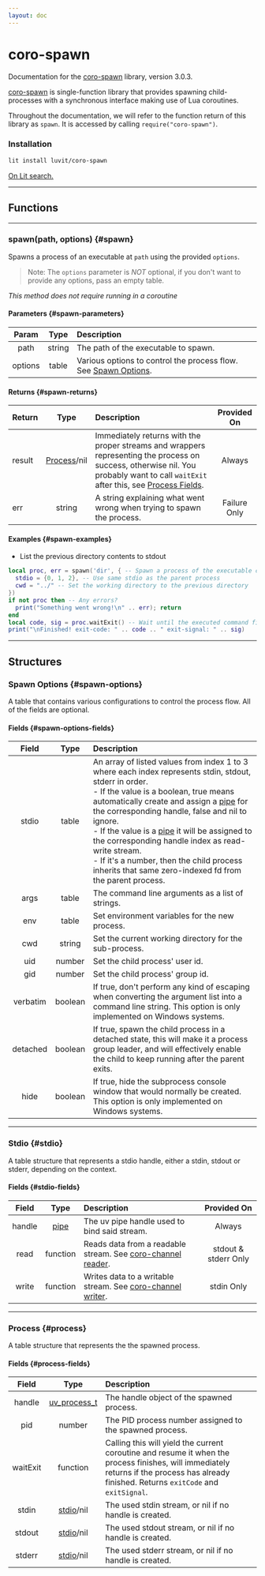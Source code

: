 ```yaml
---
layout: doc
---
```


# coro-spawn

Documentation for the [coro-spawn](https://github.com/luvit/lit/blob/master/deps/coro-spawn.lua) library, version 3.0.3.

[coro-spawn](https://github.com/luvit/lit/blob/master/deps/coro-spawn.lua) is single-function library that provides spawning child-processes with a synchronous interface making use of Lua coroutines.

Throughout the documentation, we will refer to the function return of this library as `spawn`.  It is accessed by calling `require("coro-spawn")`.

### Installation

```sh
lit install luvit/coro-spawn
```

[On Lit search.](https://luvit.io/lit.html#author:luvit%20coro-spawn)

----

## Functions

----

### spawn(path, options) {#spawn}

Spawns a process of an executable at `path` using the provided `options`.

> Note:  The `options` parameter is *NOT* optional, if you don't want to provide any options, pass an empty table.

*This method does not require running in a coroutine*

#### Parameters {#spawn-parameters}

| Param | Type   | Description |
|:-----:|:------:|:------------|
| path  | string | The path of the executable to spawn. |
| options | table| Various options to control the process flow. See [Spawn Options](#spawn-options). |

#### Returns {#spawn-returns}

| Return | Type   | Description | Provided On |
|:-------|:------:|:------------|:-----------:|
| result | [Process](#process)/nil | Immediately returns with the proper streams and wrappers representing the process on success, otherwise nil. You probably want to call `waitExit` after this, see [Process Fields](#process-fields). | Always |
| err    | string | A string explaining what went wrong when trying to spawn the process. | Failure Only |

#### Examples {#spawn-examples}

- List the previous directory contents to stdout

```lua
local proc, err = spawn('dir', { -- Spawn a process of the executable command "dir"
  stdio = {0, 1, 2}, -- Use same stdio as the parent process
  cwd = "../" -- Set the working directory to the previous directory
})
if not proc then -- Any errors?
  print("Something went wrong!\n" .. err); return
end
local code, sig = proc.waitExit() -- Wait until the executed command finishes
print("\nFinished! exit-code: " .. code .. " exit-signal: " .. sig)
```

----

## Structures

### Spawn Options {#spawn-options}

A table that contains various configurations to control the process flow. All of the fields are optional.

#### Fields {#spawn-options-fields}

| Field | Type   | Description |
|:-----:|:------:|:------------|
| stdio | table  | An array of listed values from index 1 to 3 where each index represents stdin, stdout, stderr in order.<br>- If the value is a boolean, true means automatically create and assign a [pipe](https://github.com/luvit/luv/blob/master/docs/docs.md#uv_pipe_t--pipe-handle) for the corresponding handle, false and nil to ignore.<br>- If the value is a [pipe](https://github.com/luvit/luv/blob/master/docs/docs.md#uv_pipe_t--pipe-handle) it will be assigned to the corresponding handle index as read-write stream.<br>- If it's a number, then the child process inherits that same zero-indexed fd from the parent process. |
| args | table  | The command line arguments as a list of strings. |
| env  | table  | Set environment variables for the new process. |
| cwd  | string | Set the current working directory for the sub-process. |
| uid  | number | Set the child process' user id. |
| gid  | number | Set the child process' group id. |
| verbatim | boolean | If true, don't perform any kind of escaping when converting the argument list into a command line string. This option is only implemented on Windows systems. |
| detached | boolean | If true, spawn the child process in a detached state, this will make it a process group leader, and will effectively enable the child to keep running after the parent exits. |
| hide | boolean | If true, hide the subprocess console window that would normally be created. This option is only implemented on Windows systems. |

----

### Stdio {#stdio}

A table structure that represents a stdio handle, either a stdin, stdout or stderr, depending on the context.

#### Fields {#stdio-fields}

| Field | Type   | Description | Provided On |
|:-----:|:------:|:------------|:-----------:|
| handle| [pipe](https://github.com/luvit/luv/blob/master/docs/docs.md#uv_pipe_t--pipe-handle) | The uv pipe handle used to bind said stream. | Always |
| read  | function | Reads data from a readable stream. See [coro-channel reader](https://bilal2453.github.io/coro-docs/docs/coro-channel.html#reader). | stdout & stderr Only |
| write | function | Writes data to a writable stream. See [coro-channel writer](https://bilal2453.github.io/coro-docs/docs/coro-channel.html#writer). | stdin Only |

----

### Process {#process}

A table structure that represents the the spawned process.

#### Fields {#process-fields}

| Field | Type   | Description |
|:-----:|:------:|:------------|
| handle| [uv_process_t](https://github.com/luvit/luv/blob/master/docs/docs.md#uv_process_t--process-handle) | The handle object of the spawned process. |
| pid   | number | The PID process number assigned to the spawned process. |
| waitExit | function | Calling this will yield the current coroutine and resume it when the process finishes, will immediately returns if the process has already finished. Returns `exitCode` and `exitSignal`. |
| stdin | [stdio](#stdio)/nil | The used stdin stream, or nil if no handle is created. |
| stdout| [stdio](#stdio)/nil | The used stdout stream, or nil if no handle is created. |
| stderr| [stdio](#stdio)/nil | The used stderr stream, or nil if no handle is created. |
